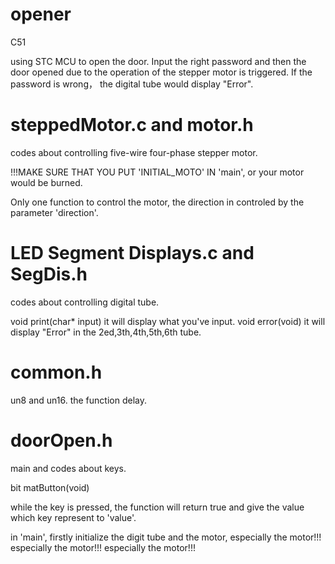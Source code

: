# opener
C51

using STC MCU to open the door.
Input the right password and then the door opened due to the operation of the stepper motor is triggered. If the password is wrong， the digital tube would display "Error".

# steppedMotor.c and motor.h
codes about controlling five-wire four-phase stepper motor.

!!!MAKE SURE THAT YOU PUT 'INITIAL_MOTO' IN 'main', or your motor would be burned.

Only one function to control the motor, the direction in controled by the parameter 'direction'.

# LED Segment Displays.c and SegDis.h
codes about controlling digital tube.

void print(char* input) 
it will display what you've input.
void error(void)
it will display "Error" in the 2ed,3th,4th,5th,6th tube.

# common.h
un8 and un16.
the function delay.

# doorOpen.h
main and codes about keys.

bit matButton(void)

while the key is pressed, the function will return true and give the value which key represent to 'value'.

in 'main', firstly initialize the digit tube and the motor, especially the motor!!! especially the motor!!! especially the motor!!!

